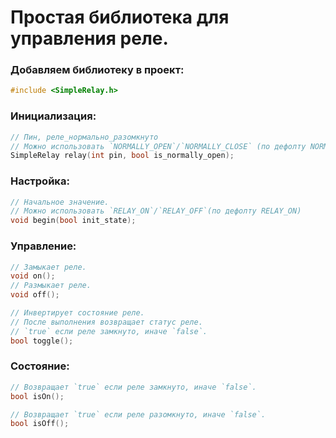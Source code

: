 # Простая библиотека для управления реле.

### Добавляем библиотеку в проект:
```cpp
#include <SimpleRelay.h>
```
### Инициализация:
```cpp
// Пин, реле_нормально_разомкнуто 
// Можно использовать `NORMALLY_OPEN`/`NORMALLY_CLOSE` (по дефолту NORMALLY_OPEN)
SimpleRelay relay(int pin, bool is_normally_open);
```

### Настройка:
```cpp
// Начальное значение.
// Можно использовать `RELAY_ON`/`RELAY_OFF`(по дефолту RELAY_ON)
void begin(bool init_state);
```
### Управление:
```cpp
// Замыкает реле.
void on();
// Размыкает реле. 
void off();

// Инвертирует состояние реле.
// После выполнения возвращает статус реле.
// `true` если реле замкнуто, иначе `false`.
bool toggle();
```
### Состояние:
```cpp
// Возвращает `true` если реле замкнуто, иначе `false`.
bool isOn();

// Возвращает `true` если реле разомкнуто, иначе `false`.
bool isOff();
```
